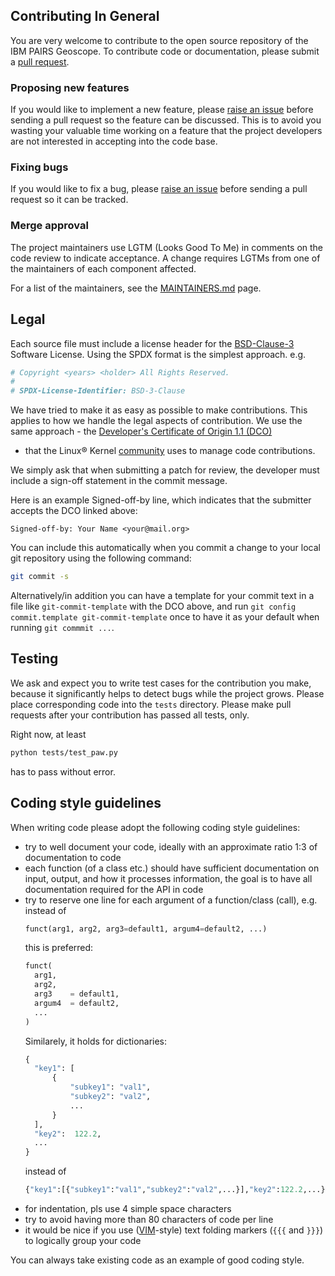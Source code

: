 ## Contributing In General

You are very welcome to contribute to the open source repository of the IBM PAIRS Geoscope.
To contribute code or documentation, please submit a [pull request](https://github.com/IBM/ibmpairs/pulls).


### Proposing new features

If you would like to implement a new feature, please [raise an issue](https://github.com/IBM/ibmpairs/issues)
before sending a pull request so the feature can be discussed. This is to avoid
you wasting your valuable time working on a feature that the project developers
are not interested in accepting into the code base.


### Fixing bugs

If you would like to fix a bug, please [raise an issue](https://github.com/IBM/ibmpairs/issues)
before sending a pull request so it can be tracked.


### Merge approval

The project maintainers use LGTM (Looks Good To Me) in comments on the code
review to indicate acceptance. A change requires LGTMs from one of the
maintainers of each component affected.

For a list of the maintainers, see the [MAINTAINERS.md](MAINTAINERS.md) page.


## Legal

Each source file must include a license header for the [BSD-Clause-3](https://opensource.org/licenses/BSD-3-Clause)
Software License. Using the SPDX format is the simplest approach.
e.g.

```Python
# Copyright <years> <holder> All Rights Reserved.
#
# SPDX-License-Identifier: BSD-3-Clause
```

We have tried to make it as easy as possible to make contributions. This
applies to how we handle the legal aspects of contribution. We use the
same approach - the [Developer's Certificate of Origin 1.1 (DCO)](https://github.com/hyperledger/fabric/blob/master/docs/source/DCO1.1.txt)
- that the Linux® Kernel [community](https://elinux.org/Developer_Certificate_Of_Origin)
uses to manage code contributions.

We simply ask that when submitting a patch for review, the developer must include
a sign-off statement in the commit message.

Here is an example Signed-off-by line, which indicates that the submitter accepts
the DCO linked above:
```
Signed-off-by: Your Name <your@mail.org>
```

You can include this automatically when you commit a change to your
local git repository using the following command:
```Bash
git commit -s
```
Alternatively/in addition you can have a template for your commit text in a file
like `git-commit-template` with the DCO above, and run `git config commit.template git-commit-template`
once to have it as your default when running `git commmit ...`.


## Testing

We ask and expect you to write test cases for the contribution you make, because
it significantly helps to detect bugs while the project grows. Please place corresponding
code into the `tests` directory. Please make pull requests after your contribution
has passed all tests, only.

Right now, at least
```Bash
python tests/test_paw.py
```
has to pass without error.

## Coding style guidelines

When writing code please adopt the following coding style guidelines:
- try to well document your code, ideally with an approximate ratio 1:3 of documentation to code
- each function (of a class etc.) should have sufficient documentation on input, output,
  and how it processes information, the goal is to have all documentation required for
  the API in code
- try to reserve one line for each argument of a function/class (call), e.g. instead
  of
  ```Python
  funct(arg1, arg2, arg3=default1, argum4=default2, ...)
  ```
  this is preferred:
  ```Python
  funct(
    arg1,
    arg2,
    arg3    = default1,
    argum4  = default2,
    ...
  )
  ```
  Similarely, it holds for dictionaries:
  ```Python
  {
    "key1": [
        {
            "subkey1": "val1",
            "subkey2": "val2",
            ...
        }
    ],
    "key2":  122.2,
    ...
  }
  ```
  instead of
  ```Python
  {"key1":[{"subkey1":"val1","subkey2":"val2",...}],"key2":122.2,...}
  ```
- for indentation, pls use 4 simple space characters
- try to avoid having more than 80 characters of code per line
- it would be nice if you use ([VIM](http://vimdoc.sourceforge.net/htmldoc/fold.html)-style)
  text folding markers (`{{{` and `}}}`) to logically group
  your code

You can always take existing code as an example of good coding style.
